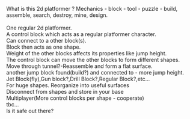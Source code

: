 
What is this 2d platformer ? Mechanics - block - tool - puzzle - build, assemble, search, destroy, mine, design.
<br><br>
One regular 2d platformer.
<br>
A control block which acts as a regular platformer character.<br>
Can connect to a other block(s).<br>
Block then acts as one shape.<br>
Weight of the other blocks affects its properties like jump height.<br>
The control block can move the other blocks to form different shapes.<br>
Move through tunnel?-Reassemble and form a flat surface.<br>
another jump block found(build?) and connected to - more jump height.<br>
Jet Block(fly),Gun block?,Drill Block?,Regular Block?,etc...<br>
For huge shapes. Reorganize into useful surfaces<br>
Disconnect from shapes and store in your base<br>
Multiplayer(More control blocks per shape - cooperate)<br>
tbc...<br>
Is it safe out there?<br>
